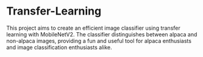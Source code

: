 # Transfer-Learning
This project aims to create an efficient image classifier using transfer learning with MobileNetV2. The classifier distinguishes between alpaca and non-alpaca images, providing a fun and useful tool for alpaca enthusiasts and image classification enthusiasts alike.
